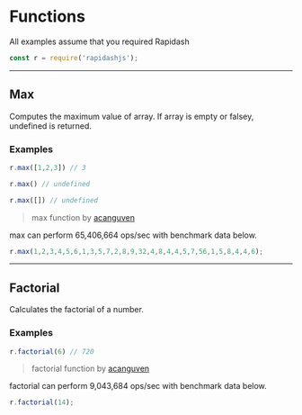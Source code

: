 # Functions

<style>
    h2  {
        text-transform: capitalize;
    }
</style>

<p class="tip">
All examples assume that you required Rapidash
</p>

```js
const r = require('rapidashjs');
```

___
## max

Computes the maximum value of array. If array is empty or falsey, undefined is returned.

### Examples
```js
r.max([1,2,3]) // 3
```
 ```js
r.max() // undefined
```
 ```js
r.max([]) // undefined
```



> max function by <a href="https://github.com/acanguven">acanguven</a>  

max can perform 65,406,664 ops/sec with benchmark data below.

```js
r.max(1,2,3,4,5,6,1,3,5,7,2,8,9,32,4,8,4,4,5,7,56,1,5,8,4,4,6);
```


___
## factorial

Calculates the factorial of a number.

### Examples
```js
r.factorial(6) // 720
```



> factorial function by <a href="https://github.com/acanguven">acanguven</a>  

factorial can perform 9,043,684 ops/sec with benchmark data below.

```js
r.factorial(14);
```



